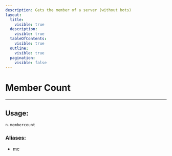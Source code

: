 ```yaml
---
description: Gets the member of a server (without bots)
layout:
  title:
    visible: true
  description:
    visible: true
  tableOfContents:
    visible: true
  outline:
    visible: true
  pagination:
    visible: false
---
```


# Member Count

***

## Usage:

```
n.membercount
```

### Aliases:

* mc





